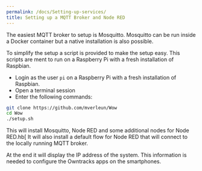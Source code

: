 ```yaml
---
permalink: /docs/Setting-up-services/
title: Setting up a MQTT Broker and Node RED
---
```

The easiest MQTT broker to setup is Mosquitto. 
Mosquitto can be run inside a Docker container but a native installation is also possible.

To simplify the setup a script is provided to make the setup easy. This scripts are ment to run on a Raspberry Pi with a fresh installation of Raspbian.


* Login as the user `pi` on a Raspberry Pi with a fresh installation of Raspbian. 
* Open a terminal session
* Enter the following commands:

```bash
git clone https://github.com/mverleun/Wow
cd Wow
./setup.sh
```

This will install Mosquitto, Node RED and some additional nodes for Node RED.hb[
It will also install a default flow for Node RED that will connect to the locally running MQTT broker.

At the end it will display the IP address of the system. This information is needed to configure the Owntracks apps on the smartphones. 

